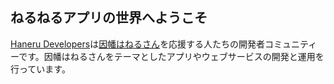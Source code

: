 ## ねるねるアプリの世界へようこそ

[Haneru Developers][website]は[因幡はねるさん][youtube]を応援する人たちの開発者コミュニティーです。因幡はねるさんをテーマとしたアプリやウェブサービスの開発と運用を行っています。

[website]: https://haneru.dev/
[youtube]: https://www.youtube.com/channel/UC0Owc36U9lOyi9Gx9Ic-4qg 'Haneru Channel / 因幡はねる 【あにまーれ】 - YouTube'
